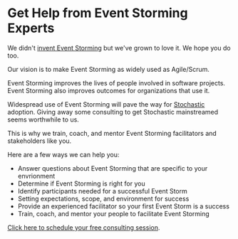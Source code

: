 # Get Help from Event Storming Experts

We didn't [invent Event Storming](http://ziobrando.blogspot.com/2013/11/introducing-event-storming.html) but we've grown to love it. We hope you do too.

Our vision is to make Event Storming as widely used as Agile/Scrum. 

Event Storming improves the lives of people involved in software projects. Event Storming also improves outcomes for organizations that use it. 

Widespread use of Event Storming will pave the way for [Stochastic](/docs/) adoption. Giving away some consulting to get Stochastic mainstreamed seems worthwhile to us.

This is why we train, coach, and mentor Event Storming facilitators and stakeholders like you.

Here are a few ways we can help you:

- Answer questions about Event Storming that are specific to your envrionment
- Determine if Event Storming is right for you
- Identify participants needed for a successful Event Storm
- Setting expectations, scope, and environment for success
- Provide an experienced facilitator so your first Event Storm is a success
- Train, coach, and mentor your people to facilitate Event Storming

[Click here to schedule your free consulting session](https://meetings.hubspot.com/ryan1694).
